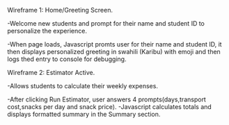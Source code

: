 Wireframe 1: Home/Greeting Screen.

-Welcome new students and prompt for their name and student ID to personalize the experience. 

-When page loads, Javascript promts user for their name and student ID, it then displays personalized greeting in swahili (Karibu) with emoji and then logs thed entry to console for debugging.


Wireframe 2: Estimator Active.

-Allows students to calculate their weekly expenses.

-After clicking Run Estimator, user answers 4 prompts(days,transport cost,snacks per day and snack price).
-Javascript calculates totals and displays formatted summary in the Summary section.